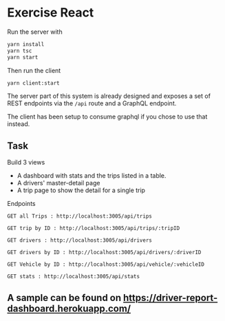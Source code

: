 # Exercise React

Run the server with

```bash
yarn install
yarn tsc
yarn start
```

Then run the client

```bash
yarn client:start
```

The server part of this system is already designed and exposes a set of REST endpoints via the `/api` route and a GraphQL endpoint.

The client has been setup to consume graphql if you chose to use that instead.

## Task

Build 3 views

- A dashboard with stats and the trips listed in a table.
- A drivers' master-detail page
- A trip page to show the detail for a single trip

Endpoints

```
GET all Trips : http://localhost:3005/api/trips

GET trip by ID : http://localhost:3005/api/trips/:tripID

GET drivers : http://localhost:3005/api/drivers

GET drivers by ID : http://localhost:3005/api/drivers/:driverID

GET Vehicle by ID : http://localhost:3005/api/vehicle/:vehicleID

GET stats : http://localhost:3005/api/stats
```

## A sample can be found on https://driver-report-dashboard.herokuapp.com/
